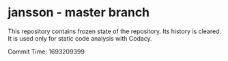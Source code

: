 # jansson - master branch

This repository contains frozen state of the repository.
Its history is cleared. It is used only for static code
analysis with Codacy.

Commit Time: 1693209399